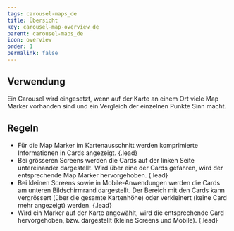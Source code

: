 ```yaml
---
tags: carousel-maps_de
title: Übersicht
key: carousel-map-overview_de
parent: carousel-maps_de
icon: overview
order: 1
permalink: false  
---
```


## Verwendung
Ein Carousel wird eingesetzt, wenn auf der Karte an einem Ort viele Map Marker vorhanden sind und ein Vergleich der einzelnen Punkte Sinn macht. 

## Regeln 
- Für die Map Marker im Kartenausschnitt werden komprimierte Informationen in Cards angezeigt. {.lead}
- Bei grösseren Screens werden die Cards auf der linken Seite untereinander dargestellt. Wird über eine der Cards gefahren, wird der entsprechende Map Marker hervorgehoben. {.lead}
- Bei kleinen Screens sowie in Mobile-Anwendungen werden die Cards am unteren Bildschirmrand dargestellt. Der Bereich mit den Cards kann vergrössert (über die gesamte Kartenhöhe) oder verkleinert (keine Card mehr angezeigt) werden. {.lead} 
- Wird ein Marker auf der Karte angewählt, wird die entsprechende Card hervorgehoben, bzw. dargestellt (kleine Screens und Mobile). {.lead}